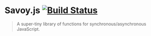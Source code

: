 # Savoy.js [![Build Status](https://img.shields.io/travis/yuanqing/savoy.svg?style=flat)](https://travis-ci.org/yuanqing/savoy)

> A super-tiny library of functions for synchronous/asynchronous JavaScript.
